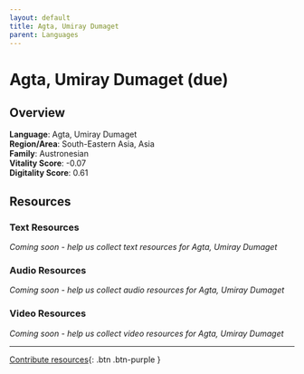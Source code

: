```yaml
---
layout: default
title: Agta, Umiray Dumaget
parent: Languages
---
```


# Agta, Umiray Dumaget (due)

## Overview

**Language**: Agta, Umiray Dumaget  
**Region/Area**: South-Eastern Asia, Asia  
**Family**: Austronesian  
**Vitality Score**: -0.07  
**Digitality Score**: 0.61  

## Resources

### Text Resources
*Coming soon - help us collect text resources for Agta, Umiray Dumaget*

### Audio Resources
*Coming soon - help us collect audio resources for Agta, Umiray Dumaget*

### Video Resources
*Coming soon - help us collect video resources for Agta, Umiray Dumaget*

---

[Contribute resources](https://fairtrain.github.io/){: .btn .btn-purple }
